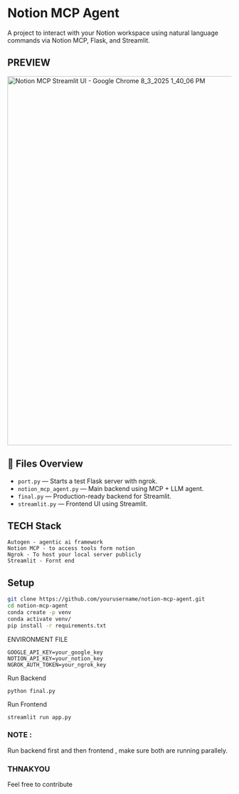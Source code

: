 #  Notion MCP Agent

A project to interact with your Notion workspace using natural language commands via Notion MCP, Flask, and Streamlit.


## PREVIEW 

<img width="1748" height="830" alt="Notion MCP Streamlit UI - Google Chrome 8_3_2025 1_40_06 PM" src="https://github.com/user-attachments/assets/e3551a70-17dc-43ce-a491-59fef013c7a9" />



## 🔧 Files Overview

- `port.py` — Starts a test Flask server with ngrok.
- `notion_mcp_agent.py` — Main backend using MCP + LLM agent.
- `final.py` — Production-ready backend for Streamlit.
- `streamlit.py` — Frontend UI using Streamlit.


## TECH Stack

```
Autogen - agentic ai framework
Notion MCP - to access tools form notion
Ngrok - To host your local server publicly
Streamlit - Fornt end
```



## Setup

```bash
git clone https://github.com/yourusername/notion-mcp-agent.git
cd notion-mcp-agent
conda create -p venv 
conda activate venv/
pip install -r requirements.txt
```

ENVIRONMENT FILE 
```
GOOGLE_API_KEY=your_google_key
NOTION_API_KEY=your_notion_key
NGROK_AUTH_TOKEN=your_ngrok_key
```

Run Backend

```
python final.py

```

Run Frontend

```
streamlit run app.py
```

### NOTE :

Run backend first and then frontend , make sure both are running parallely.


### THNAKYOU 

Feel free to contribute

